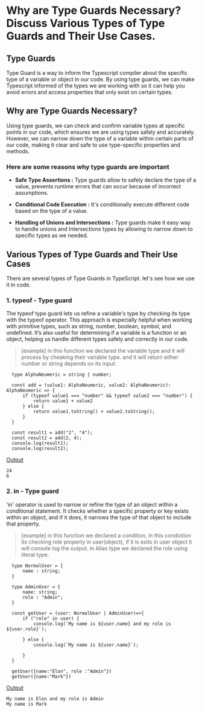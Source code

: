 # Why are Type Guards Necessary? Discuss Various Types of Type Guards and Their Use Cases.

## Type Guards
Type Guard is a way to inform the Typescript compiler about the specific type of a variable or object in our code. By using type guards, we can make Typescript informed of the types we are working with so it can help you avoid errors and access properties that only exist on certain types.

## Why are Type Guards Necessary?

Using type guards, we can check and confirm variable types at specific points in our code, which ensures we are using types safely and accurately. However, we can narrow down the type of a variable within certain parts of our code, making it clear and safe to use type-specific properties and methods.

### Here are some reasons why type guards are important

- **Safe Type Assertions :** Type guards allow to safely declare the type of a value, prevents runtime errors that 
  can occur because of incorrect assumptions.

- **Conditional Code Execution :** It's conditionally execute different code based on the type of a value.

- **Handling of Unions and Intersections :** Type guards make it easy way to handle unions and Intersections types
  by allowing to narrow down to specific types as we needed.


## Various Types of Type Guards and Their Use Cases

There are several types of Type Guards in TypeScript. let's see how we use it in code.

### 1. typeof - Type guard

The typeof type guard lets us refine a variable's type by checking its type with the typeof operator. This approach is especially helpful when working with primitive types, such as string, number, boolean, symbol, and undefined. It’s also useful for determining if a variable is a function or an object, helping us handle different types safely and correctly in our code.

> [example]
> in this function we declared the variable type and it will process by cheaking their variable type.
> and it will return either number or string depends on its input.


  ```
    type AlphaNeumeric = string | number;

    const add = (value1: AlphaNeumeric, value2: AlphaNeumeric): AlphaNeumeric => {
        if (typeof value1 === "number" && typeof value2 === "number") {
            return value1 + value2
        } else {
            return value1.toString() + value2.toString();
        }
    }

    const result1 = add("2", "4");
    const result2 = add(2, 4);
    console.log(result1); 
    console.log(result2); 

  ```
<ins>Output</ins>
  ```
  24
  6
  ```

### 2. in - Type guard

'in' operator is used to narrow or refine the type of an object within a conditional statement. It checks whether a specific property or key exists within an object, and if it does, it narrows the type of that object to include that property.

> [example]
> in this function we declared a condition, in this condiotion its checking role property in user(object), if it is exits in user object it will console log the output.
> in Alias type we declared the role using literal type.


  ```
    type NormalUser = {
        name : string;
    }

    type AdminUser = {
        name: string;
        role : "Admin";
    }

    const getUser = (user: NormalUser | AdminUser)=>{
        if ("role" in user) {
            console.log(`My name is ${user.name} and my role is ${user.role}`);
            
        } else {
            console.log(`My name is ${user.name}`);
            
        }
    }

    getUser({name:"Elon", role :"Admin"})
    getUser({name:"Mark"})               

  ```
 <ins>Output</ins>
  ```
  My name is Elon and my role is Admin
  My name is Mark
  ```









